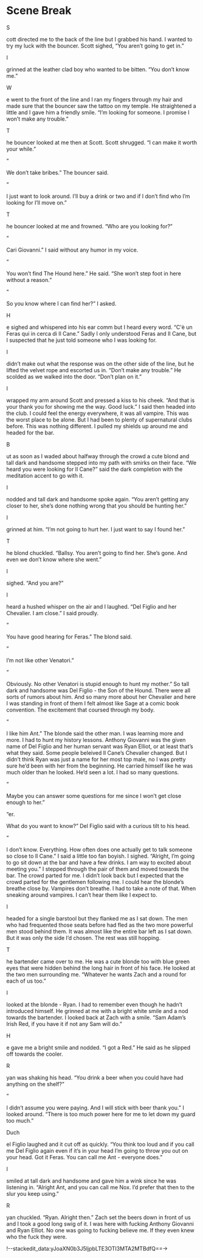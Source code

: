 #  Scene Break

S

cott directed me to the back of the line but I grabbed his hand. I wanted to
try my luck with the bouncer. Scott sighed, “You aren’t going to get in.”

I

 grinned at the leather clad boy who wanted to be bitten. “You don’t know me.”

W

e went to the front of the line and I ran my fingers through my hair and made
sure that the bouncer saw the tattoo on my temple. He straightened a little and
I gave him a friendly smile. “I’m looking for someone. I promise I won’t make
any trouble.”

T

he bouncer looked at me then at Scott. Scott shrugged. “I can make it worth
your while.”

“

We don’t take bribes.” The bouncer said.

“

I just want to look around. I’ll buy a drink or two and if I don’t find who I’m
looking for I’ll move on.”

T

he bouncer looked at me and frowned. “Who are you looking for?”

“

Cari Giovanni.” I said without any humor in my voice.

“

You won’t find The Hound here.” He said. “She won’t step foot in here without a
reason.”

“

So you know where I can find her?” I asked.

H

e sighed and whispered into his ear comm but I heard every word. “C'è un Feras
qui in cerca di Il Cane.” Sadly I only understood Feras and Il Cane, but I
suspected that he just told someone who I was looking for.

I

 didn’t make out what the response was on the other side of the line, but he
lifted the velvet rope and escorted us in. “Don’t make any trouble.” He scolded
as we walked into the door. “Don’t plan on it.”

I

 wrapped my arm around Scott and pressed a kiss to his cheek. “And that is your
thank you for showing me the way. Good luck.” I said then headed into the club.
I could feel the energy everywhere, it was all vampire. This was the worst place
to be alone. But I had been to plenty of supernatural clubs before. This was
nothing different. I pulled my shields up around me and headed for the bar.

B

ut as soon as I waded about halfway through the crowd a cute blond and tall
dark and handsome stepped into my path with smirks on their face. “We heard you
were looking for Il Cane?” said the dark completion with the meditation accent
to go with it.

I

 nodded and tall dark and handsome spoke again. “You aren’t getting any closer
to her, she’s done nothing wrong that you should be hunting her.”

I

 grinned at him. “I’m not going to hurt her. I just want to say I found her.”

T

he blond chuckled. “Ballsy. You aren’t going to find her. She’s gone. And even
we don’t know where she went.”

I

 sighed. “And you are?”

I

 heard a hushed whisper on the air and I laughed. “Del Figlio and her
Chevalier. I am close.” I said proudly.

“

You have good hearing for Feras.” The blond said.

“

I’m not like other Venatori.”

“

Obviously. No other Venatori is stupid enough to hunt my mother.” So tall dark
and handsome was Del Figlio - the Son of the Hound. There were all sorts of
rumors about him. And so many more about her Chevalier and here I was standing
in front of them I felt almost like Sage at a comic book convention. The
excitement that coursed through my body.

“

I like him Ant.” The blonde said the other man. I was learning more and more. I
had to hunt my history lessons. Anthony Giovanni was the given name of Del
Figlio and her human servant was Ryan Elliot, or at least that’s what they said.
Some people beleived Il Cane’s Chevalier changed. But I didn’t think Ryan was
just a name for her most top male, no I was pretty sure he’d been with her from
the beginning. He carried himself like he was much older than he looked. He’d
seen a lot. I had so many questions.

“

Maybe you can answer some questions for me since I won’t get close enough to
her.”

“er.

What do you want to know?” Del Figlio said with a curious tilt to his head.

“

I don’t know. Everything. How often does one actually get to talk someone so
close to Il Cane.” I said a little too fan boyish. I sighed. “Alright, I’m going
to go sit down at the bar and have a few drinks. I am way to excited about
meeting you.” I stepped through the pair of them and moved towards the bar. The
crowd parted for me. I didn’t look back but I expected that the crowd parted for
the gentlemen following me. I could hear the blonde’s breathe close by. Vampires
don’t breathe. I had to take a note of that. When sneaking around vampires. I
can’t hear them like I expect to.

I

 headed for a single barstool but they flanked me as I sat down. The men who
had frequented those seats before had fled as the two more powerful men stood
behind them. It was almost like the entire bar left as I sat down. But it was
only the side I’d chosen. The rest was still hopping.

T

he bartender came over to me. He was a cute blonde too with blue green eyes
that were hidden behind the long hair in front of his face. He looked at the two
men surrounding me. “Whatever he wants Zach and a round for each of us too.”

I

 looked at the blonde - Ryan. I had to remember even though he hadn’t
introduced himself. He grinned at me with a bright white smile and a nod towards
the bartender. I looked back at Zach with a smile. “Sam Adam’s Irish Red, if you
have it if not any Sam will do.”

H

e gave me a bright smile and nodded. “I got a Red.” He said as he slipped off
towards the cooler.

R

yan was shaking his head. “You drink a beer when you could have had anything on
the shelf?”

“

I didn’t assume you were paying. And I will stick with beer thank you.” I
looked around. “There is too much power here for me to let down my guard too
much.”

Duch

el Figlio laughed and it cut off as quickly. “You think too loud and if you
call me Del Figlio again even if it’s in your head I’m going to throw you out on
your head. Got it Feras. You can call me Ant - everyone does.”

I

 smiled at tall dark and handsome and gave him a wink since he was listening
in. “Alright Ant, and you can call me Nox. I’d prefer that then to the slur you
keep using.”

R

yan chuckled. “Ryan. Alright then.” Zach set the beers down in front of us and
I took a good long swig of it. I was here with fucking Anthony Giovanni and Ryan
Elliot. No one was going to fucking believe me. If they even knew who the fuck
they were.


!--stackedit_data:yJoaXN0b3J5IjpbLTE3OTI3MTA2MTBdfQ==->
<!--stackedit_data:
eyJoaXN0b3J5IjpbLTc2ODI0MTMwNV19
-->